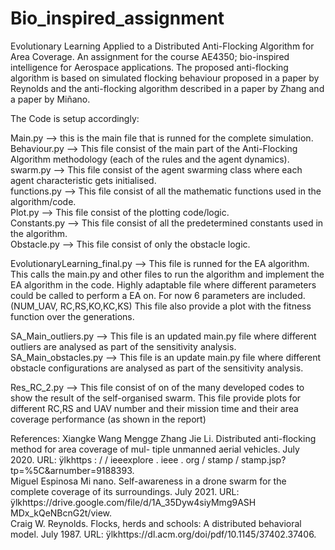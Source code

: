 # Bio_inspired_assignment
Evolutionary Learning Applied to a Distributed Anti-Flocking Algorithm for Area Coverage. An assignment for the course AE4350; bio-inspired intelligence for Aerospace applications. The proposed anti-flocking algorithm is based on simulated flocking behaviour proposed in a paper by Reynolds and the anti-flocking algorithm described in a paper by Zhang and a paper by Miñano. 


The Code is setup accordingly:

Main.py --> this is the main file that is runned for the complete simulation.     
Behaviour.py --> This file consist of the main part of the Anti-Flocking Algorithm methodology (each of the rules and the agent dynamics).    
swarm.py --> This file consist of the agent swarming class where each agent characteristic gets initialised.    
functions.py --> This file consist of all the mathematic functions used in the algorithm/code.    
Plot.py --> This file consist of the plotting code/logic.     
Constants.py --> This file consist of all the predetermined constants used in the algorithm.     
Obstacle.py --> This file consist of only the obstacle logic.     

EvolutionaryLearning_final.py --> This file is runned for the EA algorithm. This calls the main.py and other files to run the algorithm and implement the EA algorithm in the code. Highly adaptable file where different parameters could be called to perform a EA on. For now 6 parameters are included. (NUM_UAV, RC,RS,KO,KC,KS) This file also provide a plot with the fitness function over the generations.

SA_Main_outliers.py --> This file is an updated main.py file where different outliers are analysed as part of the sensitivity analysis.
SA_Main_obstacles.py --> This file is an update main.py file where different obstacle configurations are analysed as part of the sensitivity analysis.

Res_RC_2.py --> This file consist of on of the many developed codes to show the result of the self-organised swarm. This file provide plots for different RC,RS and UAV number and their mission time and their area coverage performance (as shown in the report)



References:
Xiangke Wang Mengge Zhang Jie Li. Distributed anti-flocking method for area coverage of mul-
tiple unmanned aerial vehicles. July 2020. URL: ÿlkhttps : / / ieeexplore . ieee . org / stamp /
stamp.jsp?tp=%5C&arnumber=9188393.    
Miguel Espinosa Mi nano. Self-awareness in a drone swarm for the complete coverage of its
surroundings. July 2021. URL: ÿlkhttps://drive.google.com/file/d/1A_35Dyw4siyMmg9ASH
MDx_kQeNBcnG2t/view.    
Craig W. Reynolds. Flocks, herds and schools: A distributed behavioral model. July 1987. URL:
ÿlkhttps://dl.acm.org/doi/pdf/10.1145/37402.37406.    
